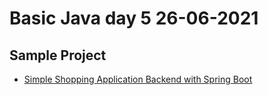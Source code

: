 # Basic Java day 5 26-06-2021

## Sample Project

- [Simple Shopping Application Backend with Spring Boot](https://github.com/bomb0069/simple-shopping-cart-with-spring)
